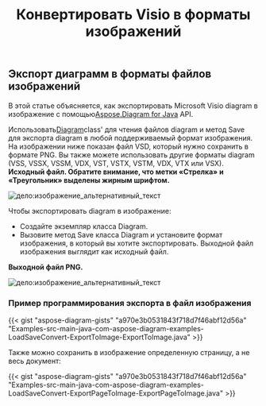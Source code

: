 ﻿---
title:  Конвертировать Visio в форматы изображений
linktitle: Преобразовать Visio в изображения
type: docs
weight: 20
url: /ru/java/convert-visio-to-image/
description: В этом разделе показано, как Aspose.Diagram позволяет конвертировать Visio в различные форматы изображений. Конвертируйте Visio,VSD, VSS, VDW, VST, VSDX, VSSX, VSTX, VSDM, VSTM,VSSM в изображения PNG, JPEG, BMP с помощью нескольких строк кода.
---
## **Экспорт диаграмм в форматы файлов изображений**
 В этой статье объясняется, как экспортировать Microsoft Visio diagram в изображение с помощью[Aspose.Diagram for Java](https://products.aspose.com/diagram/java/) API.

 Использовать[Diagram](https://reference.aspose.com/diagram/java/com.aspose.diagram/diagram)class' для чтения файлов diagram и метод Save для экспорта diagram в любой поддерживаемый формат изображения. На изображении ниже показан файл VSD, который нужно сохранить в формате PNG. Вы также можете использовать другие форматы diagram (VSS, VSSX, VSSM, VDX, VST, VSTX, VSTM, VDX, VTX или VSX).
**Исходный файл. Обратите внимание, что метки «Стрелка» и «Треугольник» выделены жирным шрифтом.**

![дело:изображение_альтернативный_текст](http://i.imgur.com/WOV36ek.png)

Чтобы экспортировать diagram в изображение:

- Создайте экземпляр класса Diagram.
- Вызовите метод Save класса Diagram и установите формат изображения, в который вы хотите экспортировать. Выходной файл изображения выглядит как исходный файл.

**Выходной файл PNG.**

![дело:изображение_альтернативный_текст](http://i.imgur.com/WOV36ek.png)
### **Пример программирования экспорта в файл изображения**
{{< gist "aspose-diagram-gists" "a970e3b0531843f718d7f46abf12d56a" "Examples-src-main-java-com-aspose-diagram-examples-LoadSaveConvert-ExportToImage-ExportToImage.java" >}}

Также можно сохранить в изображение определенную страницу, а не весь документ:

{{< gist "aspose-diagram-gists" "a970e3b0531843f718d7f46abf12d56a" "Examples-src-main-java-com-aspose-diagram-examples-LoadSaveConvert-ExportPageToImage-ExportPageToImage.java" >}}